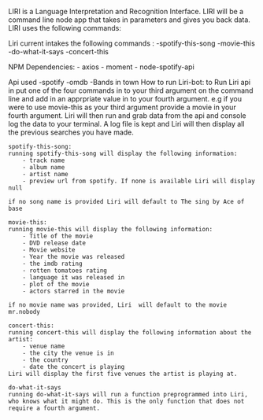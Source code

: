 LIRI is a Language Interpretation and Recognition Interface. LIRI will be a command line node app that takes in parameters and gives you back data. LIRI uses the following commands:

Liri current intakes the following commands :
    -spotify-this-song
    -movie-this
    -do-what-it-says
    -concert-this

NPM Dependencies:
    - axios
    - moment
    - node-spotify-api

Api used
    -spotify
    -omdb
    -Bands in town
How to run Liri-bot:
    to Run Liri api in put one of the four commands in to your third argument on the command line and add in an apprpriate value in to your fourth argument. e.g if you were to use movie-this as your third argument provide a movie in your fourth argument. Liri will then run and grab data from the api and console log the data to your terminal. A log file is kept and Liri will then display all the previous searches you have made. 

    spotify-this-song:
    running spotify-this-song will display the following information:
        - track name
        - album name
        - artist name
        - preview url from spotify. If none is available Liri will display null
    
    if no song name is provided Liri will default to The sing by Ace of base

    movie-this:
    running movie-this will display the following information:
        - Title of the movie
        - DVD release date
        - Movie website
        - Year the movie was released
        - the imdb rating
        - rotten tomatoes rating
        - language it was released in 
        - plot of the movie
        - actors starred in the movie

    if no movie name was provided, Liri  will default to the movie mr.nobody

    concert-this: 
    running concert-this will display the following information about the artist: 
        - venue name
        - the city the venue is in
        - the country 
        - date the concert is playing
    Liri will display the first five venues the artist is playing at. 

    do-what-it-says
    running do-what-it-says will run a function preprogrammed into Liri, who knows what it might do. This is the only function that does not require a fourth argument. 

    

